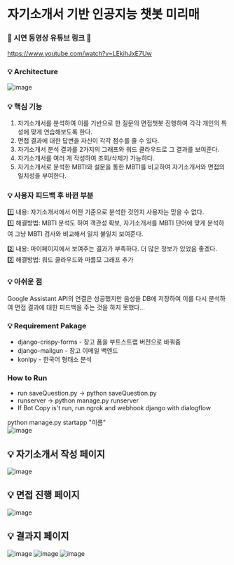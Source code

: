 # 자기소개서 기반 인공지능 챗봇 미리매


### 💎 시연 동영상 유튜브 링크 💎
https://www.youtube.com/watch?v=LEkihJxE7Uw


### 💡 Architecture
![image](https://user-images.githubusercontent.com/53335160/125192436-d3aeb480-e282-11eb-8662-c5e7adabdd8e.png)


### 💡 핵심 기능
1. 자기소개서를 분석하여 이를 기반으로 한 질문의 면접챗봇 진행하여 각각 개인의 특성에 맞게 연습해보도록 한다.
2. 면접 결과에 대한 답변을 자신이 각각 점수를 줄 수 있다.
3. 자기소개서 분석 결과를 2가지의 그래프와 워드 클라우드로 그 결과를 보여준다.
4. 자기소개서를 여러 개 작성하여 조회/삭제가 가능하다.
5. 자기소개서로 분석한 MBTI와 설문을 통한 MBTI를 비교하여 자기소개서와 면접의 일치성을 부여한다.


### 💡 사용자 피드백 후 바뀐 부분
1️⃣ 내용: 자기소개서에서 어떤 기준으로 분석한 것인지 사용자는 믿을 수 없다.<br>
1️⃣ 해결방법: MBTI 분석도 하여 객관성 확보, 자기소개서를 MBTI 단어에 맞게 분석하여 그냥 MBTI 검사와 비교해서 일치 불일치 보여준다.<br>

2️⃣ 내용: 마이페이지에서 보여주는 결과가 부족하다. 더 많은 정보가 있었음 좋겠다.<br>
2️⃣ 해결방법: 워드 클라우드와 마름모 그래프 추가<br>

### 💡 아쉬운 점
Google Assistant API의 연결은 성공했지만 음성을 DB에 저장하여 이를 다시 분석하여 면접 결과에 대한 피드백을 주는 것을 하지 못했다...

### 💡 Requirement Pakage
* django-crispy-forms - 장고 폼을 부트스트랩 버전으로 바꿔줌
* django-mailgun - 장고 이메일 백엔드
* konlpy - 한국어 형태소 분석

### How to Run
* run saveQuestion.py -> python saveQuestion.py
* runserver -> python manage.py runserver
* If Bot Copy is't run, run ngrok and webhook django with dialogflow

python manage.py startapp "이름"<br>
![image](https://user-images.githubusercontent.com/53335160/125417840-1972d645-3d61-49b0-9a72-a9973ccb1f87.png)

## 💡 자기소개서 작성 페이지
![image](https://user-images.githubusercontent.com/53335160/134811047-047e6956-6232-44ec-9181-a1703314b617.png)

## 💡 면접 진행 페이지
![image](https://user-images.githubusercontent.com/53335160/134811084-8fa7d3b0-7b4d-4cf3-a012-aa03074f286a.png)

## 💡 결과지 페이지
![image](https://user-images.githubusercontent.com/53335160/134811114-cd031d86-7d9a-489b-b89f-da2826d804b1.png)
![image](https://user-images.githubusercontent.com/53335160/134811135-4ed20787-066e-41d2-8cbf-728d2c10afcd.png)
![image](https://user-images.githubusercontent.com/53335160/134811163-6e47ac75-114c-4428-82f3-00f66532d237.png)

